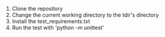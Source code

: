 1. Clone the repository
2. Change the current working directory to the tdir's directory
3. Install the test_requirements.txt
4. Run the test with 'python -m unittest'